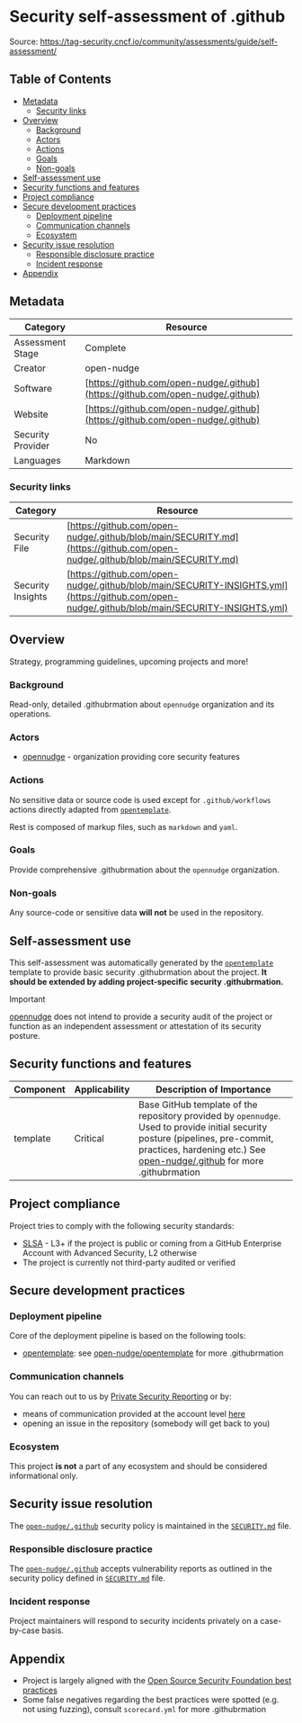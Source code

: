<!--
SPDX-FileCopyrightText: © 2025 open-nudge <https://github.com/open-nudge>
SPDX-FileContributor: szymonmaszke <github@maszke.co>

SPDX-License-Identifier: Apache-2.0
-->

# Security self-assessment of .github

Source: https://tag-security.cncf.io/community/assessments/guide/self-assessment/

## Table of Contents

- [Metadata](#metadata)
    - [Security links](#security-links)
- [Overview](#overview)
    - [Background](#background)
    - [Actors](#actors)
    - [Actions](#actions)
    - [Goals](#goals)
    - [Non-goals](#non-goals)
- [Self-assessment use](#self-assessment-use)
- [Security functions and features](#security-functions-and-features)
- [Project compliance](#project-compliance)
- [Secure development practices](#secure-development-practices)
    - [Deployment pipeline](#deployment-pipeline)
    - [Communication channels](#communication-channels)
    - [Ecosystem](#ecosystem)
- [Security issue resolution](#security-issue-resolution)
    - [Responsible disclosure practice](#responsible-disclosure-practice)
    - [Incident response](#incident-response)
- [Appendix](#appendix)

## Metadata

<!-- pyml disable-num-lines 21 line-length-->

| Category          | Resource                                                                       |
| ----------------- | ------------------------------------------------------------------------------ |
| Assessment Stage  | Complete                                                                       |
| Creator           | open-nudge                                                                     |
| Software          | [https://github.com/open-nudge/.github](https://github.com/open-nudge/.github) |
| Website           | [https://github.com/open-nudge/.github](https://github.com/open-nudge/.github) |
| Security Provider | No                                                                             |
| Languages         | Markdown                                                                       |

### Security links

| Category          | Resource                                                                                                                                       |
| ----------------- | ---------------------------------------------------------------------------------------------------------------------------------------------- |
| Security File     | [https://github.com/open-nudge/.github/blob/main/SECURITY.md](https://github.com/open-nudge/.github/blob/main/SECURITY.md)                     |
| Security Insights | [https://github.com/open-nudge/.github/blob/main/SECURITY-INSIGHTS.yml](https://github.com/open-nudge/.github/blob/main/SECURITY-INSIGHTS.yml) |

## Overview

Strategy, programming guidelines, upcoming projects and more!

### Background

Read-only, detailed .githubrmation about `opennudge`
organization and its operations.

### Actors

- [opennudge](https://opennudge.com) - organization providing core
    security features

### Actions

No sensitive data or source code is used except for `.github/workflows` actions
directly adapted from [`opentemplate`](https://github.com/open-nudge/opentemplate).

Rest is composed of markup files, such as `markdown` and `yaml`.

### Goals

Provide comprehensive .githubrmation about the `opennudge` organization.

### Non-goals

Any source-code or sensitive data __will not__ be used in the repository.

## Self-assessment use

This self-assessment was automatically generated by the
[`opentemplate`](https://github.com/open-nudge/opentemplate)
template to provide basic security .githubrmation about the project.
__It should be extended by adding project-specific security .githubrmation.__

> [!IMPORTANT]
> [opennudge](https://opennudge.com)
> does not intend to provide a security audit of the project
> or function as an independent assessment or attestation
> of its security posture.

## Security functions and features

<!-- pyml disable-num-lines 5 line-length-->

| Component | Applicability | Description of Importance                                                                                                                                                                                                                           |
| --------- | ------------- | --------------------------------------------------------------------------------------------------------------------------------------------------------------------------------------------------------------------------------------------------- |
| template  | Critical      | Base GitHub template of the repository provided by `opennudge`. Used to provide initial security posture (pipelines, pre-commit, practices, hardening etc.) See [open-nudge/.github](https://github.com/open-nudge/.github) for more .githubrmation |

## Project compliance

Project tries to comply with the following security standards:

- [SLSA](https://slsa.dev/) - L3+ if the project is public or coming
    from a GitHub Enterprise Account with Advanced Security, L2 otherwise
- The project is currently not third-party audited or verified

## Secure development practices

### Deployment pipeline

Core of the deployment pipeline is based on the following tools:

- [opentemplate](https://github.com/open-nudge/opentemplate):
    see [open-nudge/opentemplate](https://github.com/open-nudge/opentemplate)
    for more .githubrmation

### Communication channels

You can reach out to us by
[Private Security Reporting](https://docs.github.com/en/code-security/security-advisories/guidance-on-reporting-and-writing-information-about-vulnerabilities/privately-reporting-a-security-vulnerability)
or by:

- means of communication provided at the account level [here](https://github.com/open-nudge)
- opening an issue in the repository (somebody will get back to you)

### Ecosystem

This project __is not__ a part of any ecosystem and should
be considered informational only.

## Security issue resolution

The [`open-nudge/.github`](https://github.com/open-nudge/.github)
security policy is maintained in the
[`SECURITY.md`](https://github.com/open-nudge/.github/blob/master/SECURITY.md)
file.

### Responsible disclosure practice

The [`open-nudge/.github`](https://github.com/open-nudge/.github)
accepts vulnerability reports as outlined in the security policy defined in
[`SECURITY.md`](https://github.com/open-nudge/.github/blob/master/SECURITY.md#reporting-a-vulnerability.)
file.

### Incident response

Project maintainers will respond to security incidents privately
on a case-by-case basis.

## Appendix

- Project is largely aligned with the
    [Open Source Security Foundation best practices](https://www.bestpractices.dev/en)
- Some false negatives regarding the best practices were spotted
    (e.g. not using fuzzing), consult `scorecard.yml` for more .githubrmation
